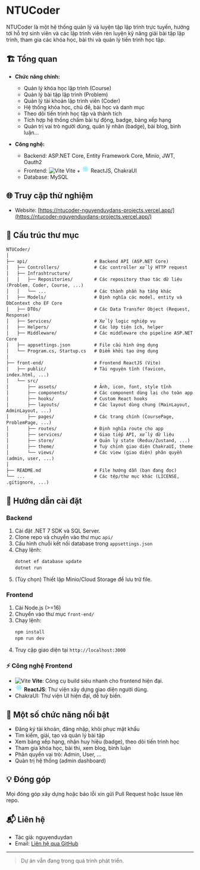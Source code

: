# NTUCoder

NTUCoder là một hệ thống quản lý và luyện tập lập trình trực tuyến, hướng tới hỗ trợ sinh viên và các lập trình viên rèn luyện kỹ năng giải bài tập lập trình, tham gia các khóa học, bài thi và quản lý tiến trình học tập.

## 🏗️ Tổng quan

- **Chức năng chính:**
  - Quản lý khóa học lập trình (Course)    
  - Quản lý bài tập lập trình (Problem)
  - Quản lý tài khoản lập trình viên (Coder)
  - Hệ thống khóa học, chủ đề, bài học và danh mục
  - Theo dõi tiến trình học tập và thành tích
  - Tích hợp hệ thống chấm bài tự động, badge, bảng xếp hạng
  - Quản trị vai trò người dùng, quản lý nhãn (badge), bài blog, bình luận...

- **Công nghệ:**
  - Backend: ASP.NET Core, Entity Framework Core, Minio, JWT, Oauth2
  - Frontend: <img src="https://vitejs.dev/logo.svg" alt="Vite" width="20"/> Vite + <img src="https://raw.githubusercontent.com/github/explore/main/topics/react/react.png" alt="React" width="20"/> ReactJS, ChakraUI
  - Database: MySQL

## 🌐 Truy cập thử nghiệm

- Website: [https://ntucoder-nguyenduydans-projects.vercel.app/](https://ntucoder-nguyenduydans-projects.vercel.app/)

## 📁 Cấu trúc thư mục

```
NTUCoder/
│
├── api/                         # Backend API (ASP.NET Core)
│   ├── Controllers/             # Các controller xử lý HTTP request
│   ├── Infrashtructure/
│   │   ├── Repositories/        # Các repository thao tác dữ liệu (Problem, Coder, Course, ...)
│   │   └── ...                  # Các thành phần hạ tầng khác
│   ├── Models/                  # Định nghĩa các model, entity và DbContext cho EF Core
│   ├── DTOs/                    # Các Data Transfer Object (Request, Response)
│   ├── Services/                # Xử lý logic nghiệp vụ
│   ├── Helpers/                 # Các lớp tiện ích, helper
│   ├── Middleware/              # Các middleware cho pipeline ASP.NET Core
│   ├── appsettings.json         # File cấu hình ứng dụng
│   └── Program.cs, Startup.cs   # Điểm khởi tạo ứng dụng
│
├── front-end/                   # Frontend ReactJS (Vite)
│   ├── public/                  # Tài nguyên tĩnh (favicon, index.html, ...)
│   └── src/
│       ├── assets/              # Ảnh, icon, font, style tĩnh
│       ├── components/          # Các component dùng lại cho toàn app
│       ├── hooks/               # Custom React hooks
│       ├── layouts/             # Các layout dùng chung (MainLayout, AdminLayout, ...)
│       ├── pages/               # Các trang chính (CoursePage, ProblemPage, ...)
│       ├── routes/              # Định nghĩa route cho app
│       ├── services/            # Giao tiếp API, xử lý dữ liệu
│       ├── store/               # Quản lý state (Redux/Zustand, ...)
│       ├── theme/               # Tuỳ chỉnh giao diện ChakraUI, theme
│       └── views/               # Các view (giao diện) phân quyền (admin, user, ...)
│
├── README.md                    # File hướng dẫn (bạn đang đọc)
└── ...                          # Các tệp/thư mục khác (LICENSE, .gitignore, ...)
```

## 🚀 Hướng dẫn cài đặt

### Backend

1. Cài đặt .NET 7 SDK và SQL Server.
2. Clone repo và chuyển vào thư mục `api/`
3. Cấu hình chuỗi kết nối database trong `appsettings.json`
4. Chạy lệnh:
    ```bash
    dotnet ef database update
    dotnet run
    ```
5. (Tùy chọn) Thiết lập Minio/Cloud Storage để lưu trữ file.

### Frontend

1. Cài Node.js (>=16)
2. Chuyển vào thư mục `front-end/`
3. Chạy lệnh:
    ```bash
    npm install
    npm run dev
    ```
4. Truy cập giao diện tại `http://localhost:3000`

### ⚡️ Công nghệ Frontend

- <img src="https://vitejs.dev/logo.svg" alt="Vite" width="20"/> **Vite**: Công cụ build siêu nhanh cho frontend hiện đại.
- <img src="https://raw.githubusercontent.com/github/explore/main/topics/react/react.png" alt="React" width="20"/> **ReactJS**: Thư viện xây dựng giao diện người dùng.
- ChakraUI: Thư viện UI hiện đại, dễ tuỳ biến.

## 📝 Một số chức năng nổi bật

- Đăng ký tài khoản, đăng nhập, khôi phục mật khẩu
- Tìm kiếm, giải, tạo và quản lý bài tập
- Xem bảng xếp hạng, nhận huy hiệu (badge), theo dõi tiến trình học
- Tham gia khóa học, bài thi, xem blog, bình luận
- Phân quyền vai trò: Admin, User, ... 
- Quản trị hệ thống (admin dashboard)

## 💡 Đóng góp

Mọi đóng góp xây dựng hoặc báo lỗi xin gửi Pull Request hoặc Issue lên repo.

## 📬 Liên hệ

- Tác giả: nguyenduydan
- Email: [Liên hệ qua GitHub](https://github.com/nguyenduydan)

---

> Dự án vẫn đang trong quá trình phát triển.
